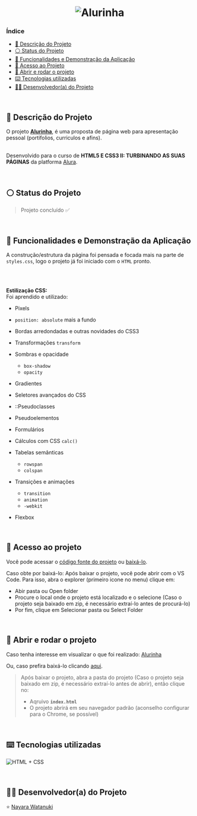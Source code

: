 <h1 align="center">
  <img alt="Alurinha" src="https://raw.githubusercontent.com/nayarawatanuki/html5-css3-II__alurinha/main/img/readme/alurinha__cover.png"/>
</h1>

### Índice

* [:pencil: Descrição do Projeto](#pencil-descrição-do-projeto)
* [:white_circle: Status do Projeto](#white_circle-status-do-projeto)
* [:hammer: Funcionalidades e Demonstração da Aplicação](#hammer-funcionalidades-e-demonstração-da-aplicação)
* [:open_file_folder: Acesso ao Projeto](#open_file_folder-acesso-ao-projeto)
* [:rocket: Abrir e rodar o projeto](#rocket-abrir-e-rodar-o-projeto)
* [:keyboard: Tecnologias utilizadas](#keyboard-tecnologias-utilizadas)
* [:woman_technologist: Desenvolvedor(a) do Projeto](#woman_technologist-desenvolvedora-do-projeto)

</br>

## :pencil: Descrição do Projeto
O projeto **[Alurinha](https://nayarawatanuki.github.io/html5-css3-II__alurinha/)**, é uma proposta de página web para apresentação pessoal (portifolios, curriculos e afins).

</br>Desenvolvido para o curso de **HTML5 E CSS3 II: TURBINANDO AS SUAS PÁGINAS** da platforma [Alura](https://www.alura.com.br/).

</br>

## :white_circle: Status do Projeto
> Projeto concluído :white_check_mark:

</br>

## :hammer: Funcionalidades e Demonstração da Aplicação
A construção/estrutura da página foi pensada e focada mais na parte de `styles.css`, logo o projeto já foi iniciado com o `HTML` pronto. 

</br>
</br>

**Estilização CSS:**</br>
Foi aprendido e utilizado: 

- Pixels
- `position: absolute` mais a fundo
- Bordas arredondadas e outras novidades do CSS3
- Transformações `transform`
- Sombras e opacidade
  - `box-shadow`
  - `opacity`
- Gradientes
- Seletores avançados do CSS
- ::Pseudoclasses
- Pseudoelementos
- Formulários
- Cálculos com CSS `calc()`
- Tabelas semânticas
  - `rowspan`
  - `colspan`

- Transições e animações
  - `transition`
  - `animation`
  - `-webkit`

- Flexbox

</br>

## :open_file_folder: Acesso ao projeto
Você pode acessar o [código fonte do projeto](https://github.com/nayarawatanuki/html5-css3-II__alurinha) ou 
[baixá-lo](https://github.com/nayarawatanuki/html5-css3-II__alurinha/archive/refs/heads/main.zip).

Caso obte por baixá-lo: 
Após baixar o projeto, você pode abrir com o VS Code. Para isso, abra o explorer (primeiro icone no menu) clique em:
- Abir pasta ou Open folder
- Procure o local onde o projeto está localizado e o selecione (Caso o projeto seja baixado em zip, é necessário extraí-lo antes de procurá-lo)
- Por fim, clique em Selecionar pasta ou Select Folder

</br>

## :rocket: Abrir e rodar o projeto
Caso tenha interesse em visualizar o que foi realizado: [Alurinha](https://nayarawatanuki.github.io/html5-css3-II__alurinha/) 

Ou, caso prefira baixá-lo clicando [aqui](https://github.com/nayarawatanuki/html5-css3-II__alurinha/archive/refs/heads/main.zip).

> Após baixar o projeto, abra a pasta do projeto (Caso o projeto seja baixado em zip, é necessário extraí-lo antes de abrir), então clique no:
> - Aqruivo **``index.html``**
> - O projeto abrirá em seu navegador padrão (aconselho configurar para o Chrome, se possível)

</br>

## :keyboard: Tecnologias utilizadas
![HTML + CSS](https://raw.githubusercontent.com/nayarawatanuki/html5-css3-II__alurinha/main/img/readme/html-css.PNG)</br>

</br>

## :woman_technologist: Desenvolvedor(a) do Projeto
:star: [Nayara Watanuki](https://github.com/nayarawatanuki)
